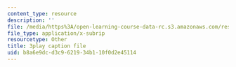 ```yaml
---
content_type: resource
description: ''
file: /media/https%3A/open-learning-course-data-rc.s3.amazonaws.com/res-5-0001-digital-lab-techniques-manual-spring-2007/b8a6e9dcd3c9621934b110f0d2e45114_HZFIdpThd-s.srt
file_type: application/x-subrip
resourcetype: Other
title: 3play caption file
uid: b8a6e9dc-d3c9-6219-34b1-10f0d2e45114
---
```

